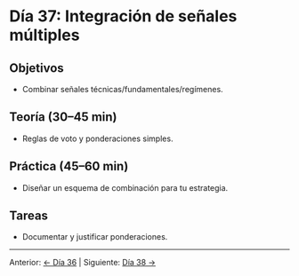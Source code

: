 # Día 37: Integración de señales múltiples

## Objetivos
- Combinar señales técnicas/fundamentales/regímenes.

## Teoría (30–45 min)
- Reglas de voto y ponderaciones simples.

## Práctica (45–60 min)
- Diseñar un esquema de combinación para tu estrategia.

## Tareas
- Documentar y justificar ponderaciones.

---
Anterior: [← Día 36](Dia_36.md) | Siguiente: [Día 38 →](Dia_38.md)
